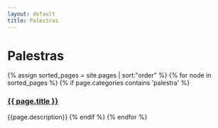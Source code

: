 ```yaml
---
layout: default
title: Palestras  
---
```


# Palestras 

{% assign sorted_pages = site.pages | sort:"order" %}
{% for node in sorted_pages %}
{% if page.categories contains 'palestra' %}
<div class="item"><h3><a href="{{ page.path}}">{{ page.title }}</a></h3></div>
    {{page.description}}
{% endif %}
{% endfor %}